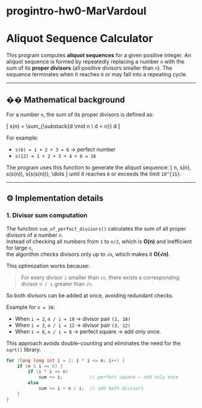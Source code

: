 # progintro-hw0-MarVardoul
# Aliquot Sequence Calculator

This program computes **aliquot sequences** for a given positive integer.
An aliquot sequence is formed by repeatedly replacing a number `n` with the sum
of its **proper divisors** (all positive divisors smaller than `n`).
The sequence terminates when it reaches `0` or may fall into a repeating cycle.

---

## �� Mathematical background

For a number `n`, the sum of its proper divisors is defined as:

\[
s(n) = \sum_{\substack{d \mid n \\ d < n}} d
\]

For example:
- `s(6) = 1 + 2 + 3 = 6` → perfect number  
- `s(12) = 1 + 2 + 3 + 4 + 6 = 16`

The program uses this function to generate the aliquot sequence:
\[
n, s(n), s(s(n)), s(s(s(n))), \dots
\]
until it reaches `0` or exceeds the limit `10^{15}`.

---

## ⚙️ Implementation details

### 1. Divisor sum computation

The function `sum_of_perfect_divisors()` calculates the sum of all proper divisors of a number `n`.  
Instead of checking all numbers from `1` to `n/2`, which is **O(n)** and inefficient for large `n`,  
the algorithm checks divisors only up to `√n`, which makes it **O(√n)**.

This optimization works because:
> For every divisor `i` smaller than `√n`, there exists a corresponding divisor `n / i` greater than `√n`.  

So both divisors can be added at once, avoiding redundant checks.

Example for `n = 36`:  
- When `i = 2`, `n / i = 18` → divisor pair `(2, 18)`  
- When `i = 3`, `n / i = 12` → divisor pair `(3, 12)`  
- When `i = 6`, `n / i = 6` → perfect square → add only once.

This approach avoids double-counting and eliminates the need for the `sqrt()` library.

```c
for (long long int i = 2; i * i <= n; i++) {
    if (n % i == 0) {
        if (i * i == n)
            sum += i;          // perfect square — add only once
        else
            sum += i + n / i;  // add both divisors
    }
}
